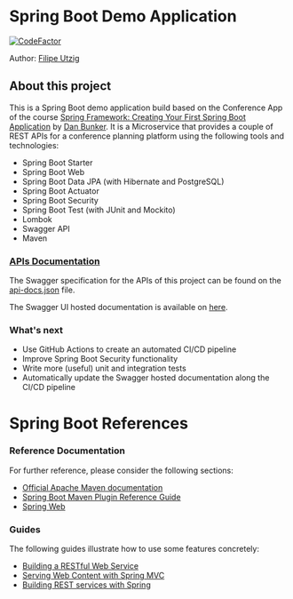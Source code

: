 # Spring Boot Demo Application

[![CodeFactor](https://www.codefactor.io/repository/github/gringolito/spring-boot-demo/badge)](https://www.codefactor.io/repository/github/gringolito/spring-boot-demo)

Author: [Filipe Utzig](https://github.com/gringolito)

## About this project

This is a Spring Boot demo application build based on the Conference App of the course
[Spring Framework: Creating Your First Spring Boot Application](https://app.pluralsight.com/library/courses/creating-first-spring-boot-application/)
by [Dan Bunker](https://github.com/dlbunker/). It is a Microservice that provides a couple of 
REST APIs for a conference planning platform using the following tools and technologies:

- Spring Boot Starter
- Spring Boot Web
- Spring Boot Data JPA (with Hibernate and PostgreSQL)
- Spring Boot Actuator
- Spring Boot Security
- Spring Boot Test (with JUnit and Mockito)
- Lombok
- Swagger API
- Maven

### [APIs Documentation](https://gringolito.github.io/spring-boot-demo)

The Swagger specification for the APIs of this project can be found on the
[api-docs.json](docs/api-docs.json) file.
 
The Swagger UI hosted documentation is available on [here](https://gringolito.github.io/spring-boot-demo/).

### What's next

- Use GitHub Actions to create an automated CI/CD pipeline
- Improve Spring Boot Security functionality
- Write more (useful) unit and integration tests
- Automatically update the Swagger hosted documentation along the CI/CD pipeline

# Spring Boot References

### Reference Documentation
For further reference, please consider the following sections:

* [Official Apache Maven documentation](https://maven.apache.org/guides/index.html)
* [Spring Boot Maven Plugin Reference Guide](https://docs.spring.io/spring-boot/docs/2.2.6.RELEASE/maven-plugin/)
* [Spring Web](https://docs.spring.io/spring-boot/docs/2.2.6.RELEASE/reference/htmlsingle/#boot-features-developing-web-applications)

### Guides
The following guides illustrate how to use some features concretely:

* [Building a RESTful Web Service](https://spring.io/guides/gs/rest-service/)
* [Serving Web Content with Spring MVC](https://spring.io/guides/gs/serving-web-content/)
* [Building REST services with Spring](https://spring.io/guides/tutorials/bookmarks/)

